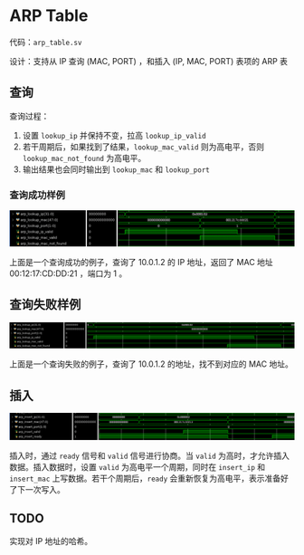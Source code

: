 # ARP Table

代码：`arp_table.sv`

设计：支持从 IP 查询 (MAC, PORT) ，和插入 (IP, MAC, PORT) 表项的 ARP 表

## 查询

查询过程：

1. 设置 `lookup_ip` 并保持不变，拉高 `lookup_ip_valid`
2. 若干周期后，如果找到了结果，`lookup_mac_valid` 则为高电平，否则 `lookup_mac_not_found` 为高电平。
3. 输出结果也会同时输出到 `lookup_mac` 和 `lookup_port`

### 查询成功样例

![](arp_success.png)

上面是一个查询成功的例子，查询了 10.0.1.2 的 IP 地址，返回了 MAC 地址 00:12:17:CD:DD:21 ，端口为 1 。

## 查询失败样例

![](arp_fail.png)

上面是一个查询失败的例子，查询了 10.0.1.2 的地址，找不到对应的 MAC 地址。

## 插入


![](arp_insert.png)

插入时，通过 `ready` 信号和 `valid` 信号进行协商。当 `valid` 为高时，才允许插入数据。插入数据时，设置 `valid` 为高电平一个周期，同时在 `insert_ip` 和 `insert_mac` 上写数据。若干个周期后，`ready` 会重新恢复为高电平，表示准备好了下一次写入。

## TODO

实现对 IP 地址的哈希。